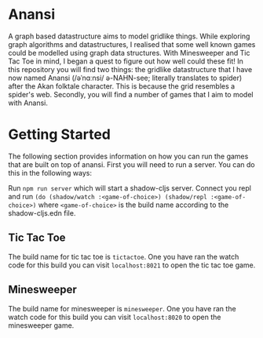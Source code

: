 # Anansi
A graph based datastructure aims to model gridlike things. While exploring graph algorithms and datastructures, I realised that some well known games could be modelled using graph data structures. With Minesweeper and Tic Tac Toe in mind, I began a quest to figure out how well could these fit! In this repository you will find two things: the gridlike datastructure that I have now named Anansi (/əˈnɑːnsi/ ə-NAHN-see; literally translates to spider) after the Akan folktale character. This is because the grid resembles a spider's web. Secondly, you will find a number of games that I aim to model with Anansi.

# Getting Started
The following section provides information on how you can run the games that are built on top of anansi. First you will need to run a server. You can do this in the following ways:

Run `npm run server` which will start a shadow-cljs server. Connect you repl and run `(do (shadow/watch :<game-of-choice>) (shadow/repl :<game-of-choice>)` where `<game-of-choice>` is the build name according to the shadow-cljs.edn file.

## Tic Tac Toe
The build name for tic tac toe is `tictactoe`. One you have ran the watch code for this build you can visit `localhost:8021` to open the tic tac toe game.

## Minesweeper
The build name for minesweeper is `minesweeper`. One you have ran the watch code for this build you can visit `localhost:8020` to open the minesweeper game.
